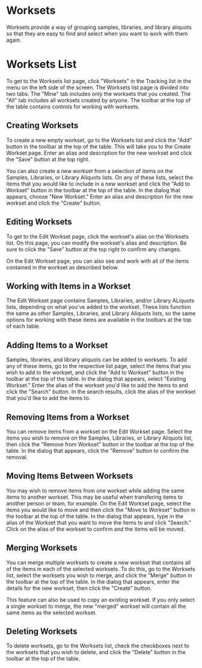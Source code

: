 # Worksets

Worksets provide a way of grouping samples, libraries, and library aliquots so that they are easy to find and select
when you want to work with them again.

# Worksets List

To get to the Worksets list page, click "Worksets" in the Tracking list in the menu on the left side of the screen. The
Worksets list page is divided into two tabs. The "Mine" tab includes only the worksets that you created. The "All" tab
includes all worksets created by anyone. The toolbar at the top of the table contains controls for working with
worksets.



## Creating Worksets

To create a new empty workset, go to the Worksets list and click the "Add" button in the toolbar at the top of the
table. This will take you to the Create Workset page. Enter an alias and description for the new workset and click the
"Save" button at the top right.

You can also create a new workset from a selection of items on the Samples, Libraries, or Library Aliquots lists. On
any of these lists, select the items that you would like to include in a new workset and click the "Add to Workset"
button in the toolbar at the top of the table. In the dialog that appears, choose "New Workset." Enter an alias and
description for the new workset and click the "Create" button.



## Editing Worksets

To get to the Edit Workset page, click the workset's alias on the Worksets list. On this page, you can modify the
workset's alias and description. Be sure to click the "Save" button at the top right to confirm any changes.

On the Edit Workset page, you can also see and work with all of the items contained in the workset as described below.



## Working with Items in a Workset

The Edit Workset page contains Samples, Libraries, and/or Library ALiquots lists, depending on what you've added to the
workset. These lists function the same as other Samples, Libraries, and Library Aliquots lists, so the same options for
working with these items are available in the toolbars at the top of each table.



## Adding Items to a Workset

Samples, libraries, and library aliquots can be added to worksets. To add any of these items, go to the respective list
page, select the items that you wish to add to the workset, and click the "Add to Workset" button in the toolbar at the
top of the table. In the dialog that appears, select "Existing Workset." Enter the alias of the workset you'd like to
add the items to and click the "Search" button. In the search results, click the alias of the workset that you'd like
to add the items to.



## Removing Items from a Workset

You can remove items from a workset on the Edit Workset page. Select the items you wish to remove on the Samples,
Libraries, or Library Aliquots list, then click the "Remove from Workset" button in the toolbar at the top of the
table. In the dialog that appears, click the "Remove" button to confirm the removal.



## Moving Items Between Worksets

You may wish to remove items from one workset while adding the same items to another workset. This may be useful when
transfering items to another person or team, for example. On the Edit Workset page, select the items you would like to
move and then click the "Move to Workset" button in the toolbar at the top of the table. In the dialog that appears,
type in the alias of the Workset that you want to move the items to and click "Search." Click on the alias of the
workset to confirm and the items will be moved. 



## Merging Worksets

You can merge multiple worksets to create a new workset that contains all of the items in each of the selected
worksets. To do this, go to the Worksets list, select the worksets you wish to merge, and click the "Merge" button in
the toolbar at the top of the table. In the dialog that appears, enter the details for the new workset, then click the
"Create" button.

This feature can also be used to copy an existing workset. If you only select a single workset to merge, the new
"merged" workset will contain all the same items as the selected workset.



## Deleting Worksets

To delete worksets, go to the Worksets list, check the checkboxes next to the worksets that you wish to delete, and
click the "Delete" button in the toolbar at the top of the table.

